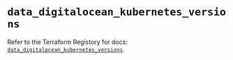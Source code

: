 # `data_digitalocean_kubernetes_versions`

Refer to the Terraform Registory for docs: [`data_digitalocean_kubernetes_versions`](https://www.terraform.io/docs/providers/digitalocean/d/kubernetes_versions).

